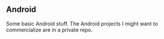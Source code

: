 ## Android

Some basic Android stuff. The Android projects I might want
to commercialize are in a private repo.
